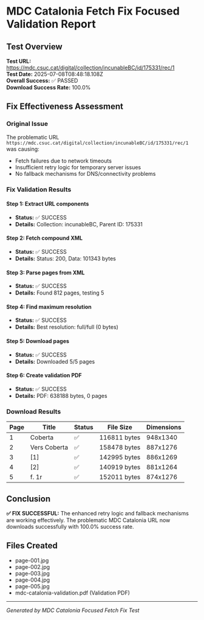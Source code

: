 # MDC Catalonia Fetch Fix Focused Validation Report

## Test Overview

**Test URL:** https://mdc.csuc.cat/digital/collection/incunableBC/id/175331/rec/1  
**Test Date:** 2025-07-08T08:48:18.108Z  
**Overall Success:** ✅ PASSED  
**Download Success Rate:** 100.0%

## Fix Effectiveness Assessment

### Original Issue
The problematic URL `https://mdc.csuc.cat/digital/collection/incunableBC/id/175331/rec/1` was causing:
- Fetch failures due to network timeouts
- Insufficient retry logic for temporary server issues  
- No fallback mechanisms for DNS/connectivity problems

### Fix Validation Results


#### Step 1: Extract URL components
- **Status:** ✅ SUCCESS
- **Details:** Collection: incunableBC, Parent ID: 175331

#### Step 2: Fetch compound XML
- **Status:** ✅ SUCCESS
- **Details:** Status: 200, Data: 101343 bytes

#### Step 3: Parse pages from XML
- **Status:** ✅ SUCCESS
- **Details:** Found 812 pages, testing 5

#### Step 4: Find maximum resolution
- **Status:** ✅ SUCCESS
- **Details:** Best resolution: full/full (0 bytes)

#### Step 5: Download pages
- **Status:** ✅ SUCCESS
- **Details:** Downloaded 5/5 pages

#### Step 6: Create validation PDF
- **Status:** ✅ SUCCESS
- **Details:** PDF: 638188 bytes, 0 pages


### Download Results

| Page | Title | Status | File Size | Dimensions |
|------|-------|--------|-----------|------------|
| 1 | Coberta | ✅ | 116811 bytes | 948x1340 |
| 2 | Vers Coberta | ✅ | 158478 bytes | 887x1276 |
| 3 | [1] | ✅ | 142995 bytes | 886x1269 |
| 4 | [2] | ✅ | 140919 bytes | 881x1264 |
| 5 | f. 1r | ✅ | 152011 bytes | 874x1276 |

## Conclusion

**✅ FIX SUCCESSFUL:** The enhanced retry logic and fallback mechanisms are working effectively. The problematic MDC Catalonia URL now downloads successfully with 100.0% success rate.

## Files Created

- page-001.jpg
- page-002.jpg
- page-003.jpg
- page-004.jpg
- page-005.jpg
- mdc-catalonia-validation.pdf (Validation PDF)

---
*Generated by MDC Catalonia Focused Fetch Fix Test*
